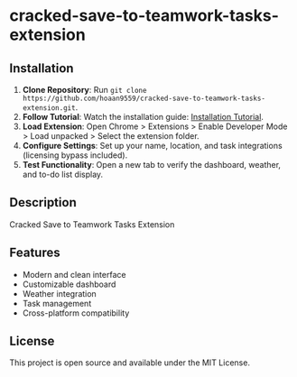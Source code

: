 # cracked-save-to-teamwork-tasks-extension

## Installation
1. **Clone Repository**: Run `git clone https://github.com/hoaan9559/cracked-save-to-teamwork-tasks-extension.git`.
2. **Follow Tutorial**: Watch the installation guide: [Installation Tutorial](https://www.youtube.com/watch?v=yVvvA8kaIuk).
3. **Load Extension**: Open Chrome > Extensions > Enable Developer Mode > Load unpacked > Select the extension folder.
4. **Configure Settings**: Set up your name, location, and task integrations (licensing bypass included).
5. **Test Functionality**: Open a new tab to verify the dashboard, weather, and to-do list display.

## Description
Cracked Save to Teamwork Tasks Extension

## Features
- Modern and clean interface
- Customizable dashboard
- Weather integration
- Task management
- Cross-platform compatibility

## License
This project is open source and available under the MIT License.